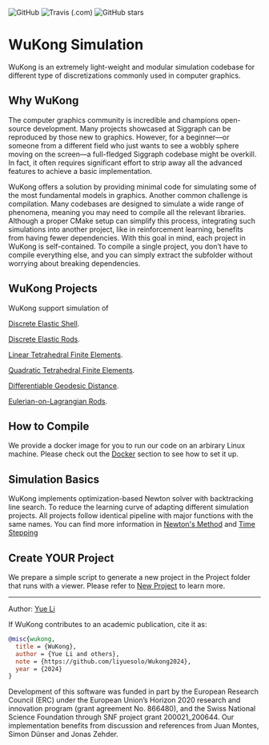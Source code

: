 ![GitHub](https://img.shields.io/github/license/liyuesolo/Wukong2024?style=flat-square)
![Travis (.com)](https://img.shields.io/travis/com/liyuesolo/Wukong2024?style=flat-square)
![GitHub stars](https://img.shields.io/github/stars/liyuesolo/Wukong2024?style=flat-square)

# WuKong Simulation

WuKong is an extremely light-weight and modular simulation codebase for different type of discretizations commonly used in computer graphics.

## Why WuKong
The computer graphics community is incredible and champions open-source development. Many projects showcased at Siggraph can be reproduced by those new to graphics. However, for a beginner—or someone from a different field who just wants to see a wobbly sphere moving on the screen—a full-fledged Siggraph codebase might be overkill. In fact, it often requires significant effort to strip away all the advanced features to achieve a basic implementation.

WuKong offers a solution by providing minimal code for simulating some of the most fundamental models in graphics. Another common challenge is compilation. Many codebases are designed to simulate a wide range of phenomena, meaning you may need to compile all the relevant libraries. Although a proper CMake setup can simplify this process, integrating such simulations into another project, like in reinforcement learning, benefits from having fewer dependencies. With this goal in mind, each project in WuKong is self-contained. To compile a single project, you don’t have to compile everything else, and you can simply extract the subfolder without worrying about breaking dependencies.

## WuKong Projects

WuKong support simulation of 

[Discrete Elastic Shell](./projects/discrete-elastic-shells.md).

[Discrete Elastic Rods](./projects/discrete-elastic-rods.md).

[Linear Tetrahedral Finite Elements](./projects/linear-tet-fem.md).

[Quadratic Tetrahedral Finite Elements](./projects/quad-tet-fem.md).

[Differentiable Geodesic Distance](https://github.com/liyuesolo/DifferentiableGeodesics).

[Eulerian-on-Lagrangian Rods](https://github.com/liyuesolo/ProgrammableDigitalWeaves).

## How to Compile
We provide a docker image for you to run our code on an arbirary Linux machine. Please check out the [Docker](./projects/docker.md) section to see how to set it up.

## Simulation Basics
WuKong implements optimization-based Newton solver with backtracking line search. To reduce the learning curve of adapting different simulation projects. All projects follow identical pipeline with major functions with the same names. You can find more information in [Newton's Method](./projects/Newtons-method.md) and [Time Stepping](./projects/time-stepping.md)

## Create YOUR Project
We prepare a simple script to generate a new project in the Project folder that runs with a viewer. Please refer to [New Project](./projects/new-project.md) to learn more.

---
Author: [Yue Li](https://liyuesolo.github.io/)

If WuKong contributes to an academic publication, cite it as:
```bib
@misc{wukong,
  title = {WuKong},
  author = {Yue Li and others},
  note = {https://github.com/liyuesolo/Wukong2024},
  year = {2024}
}
```
Development of this software was funded in part by the European Research Council (ERC) under the European Union’s Horizon 2020 research and innovation program (grant agreement No. 866480), and the Swiss National Science Foundation through SNF project grant 200021\_200644. Our implementation benefits from discussion and references from Juan Montes, Simon Dünser and Jonas Zehder.
